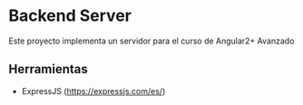 # Backend Server

Este proyecto implementa un servidor para el curso de Angular2+ Avanzado

## Herramientas

- ExpressJS (https://expressjs.com/es/)
